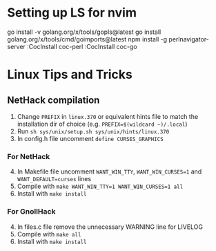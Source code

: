 # Setting up LS for nvim
go install -v golang.org/x/tools/gopls@latest
go install golang.org/x/tools/cmd/goimports@latest
npm install -g perlnavigator-server
:CocInstall coc-perl
:CocInstall coc-go

# Linux Tips and Tricks
## NetHack compilation
1. Change `PREFIX` in `linux.370` or equivalent hints file to match the installation dir of choice (e.g. `PREFIX=$(wildcard ~)/.local`)
2. Run `sh sys/unix/setup.sh sys/unix/hints/linux.370`
3. In config.h file uncomment `define CURSES_GRAPHICS`
### For NetHack
4. In Makefile file uncomment `WANT_WIN_TTY`, `WANT_WIN_CURSES=1` and `WANT_DEFAULT=curses` lines
5. Compile with `make WANT_WIN_TTY=1 WANT_WIN_CURSES=1 all`
6. Install with `make install`
### For GnollHack
4. In files.c file remove the unnecessary WARNING line for LIVELOG
5. Compile with `make all`
6. Install with `make install`
